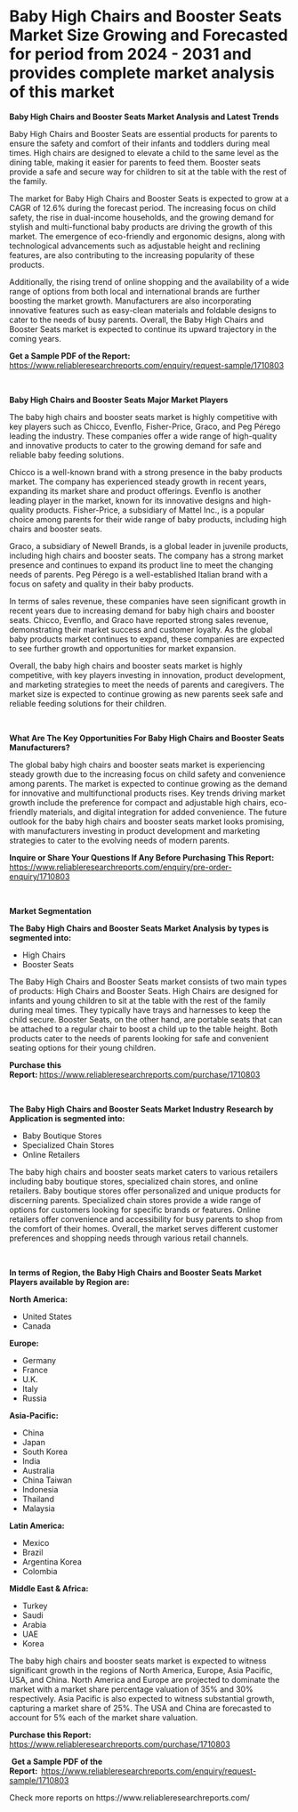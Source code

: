 <p><h1>Baby High Chairs and Booster Seats Market Size Growing and Forecasted for period from 2024 - 2031 and provides complete market analysis of this market</h1></p><p><strong>Baby High Chairs and Booster Seats Market Analysis and Latest Trends</strong></p>
<p><p>Baby High Chairs and Booster Seats are essential products for parents to ensure the safety and comfort of their infants and toddlers during meal times. High chairs are designed to elevate a child to the same level as the dining table, making it easier for parents to feed them. Booster seats provide a safe and secure way for children to sit at the table with the rest of the family.</p><p>The market for Baby High Chairs and Booster Seats is expected to grow at a CAGR of 12.6% during the forecast period. The increasing focus on child safety, the rise in dual-income households, and the growing demand for stylish and multi-functional baby products are driving the growth of this market. The emergence of eco-friendly and ergonomic designs, along with technological advancements such as adjustable height and reclining features, are also contributing to the increasing popularity of these products.</p><p>Additionally, the rising trend of online shopping and the availability of a wide range of options from both local and international brands are further boosting the market growth. Manufacturers are also incorporating innovative features such as easy-clean materials and foldable designs to cater to the needs of busy parents. Overall, the Baby High Chairs and Booster Seats market is expected to continue its upward trajectory in the coming years.</p></p>
<p><strong>Get a Sample PDF of the Report:&nbsp;</strong> <a href="https://www.reliableresearchreports.com/enquiry/request-sample/1710803">https://www.reliableresearchreports.com/enquiry/request-sample/1710803</a></p>
<p>&nbsp;</p>
<p><strong>Baby High Chairs and Booster Seats Major Market Players</strong></p>
<p><p>The baby high chairs and booster seats market is highly competitive with key players such as Chicco, Evenflo, Fisher-Price, Graco, and Peg Pérego leading the industry. These companies offer a wide range of high-quality and innovative products to cater to the growing demand for safe and reliable baby feeding solutions.</p><p>Chicco is a well-known brand with a strong presence in the baby products market. The company has experienced steady growth in recent years, expanding its market share and product offerings. Evenflo is another leading player in the market, known for its innovative designs and high-quality products. Fisher-Price, a subsidiary of Mattel Inc., is a popular choice among parents for their wide range of baby products, including high chairs and booster seats.</p><p>Graco, a subsidiary of Newell Brands, is a global leader in juvenile products, including high chairs and booster seats. The company has a strong market presence and continues to expand its product line to meet the changing needs of parents. Peg Pérego is a well-established Italian brand with a focus on safety and quality in their baby products.</p><p>In terms of sales revenue, these companies have seen significant growth in recent years due to increasing demand for baby high chairs and booster seats. Chicco, Evenflo, and Graco have reported strong sales revenue, demonstrating their market success and customer loyalty. As the global baby products market continues to expand, these companies are expected to see further growth and opportunities for market expansion.</p><p>Overall, the baby high chairs and booster seats market is highly competitive, with key players investing in innovation, product development, and marketing strategies to meet the needs of parents and caregivers. The market size is expected to continue growing as new parents seek safe and reliable feeding solutions for their children.</p></p>
<p>&nbsp;</p>
<p><strong>What Are The Key Opportunities For Baby High Chairs and Booster Seats Manufacturers?</strong></p>
<p><p>The global baby high chairs and booster seats market is experiencing steady growth due to the increasing focus on child safety and convenience among parents. The market is expected to continue growing as the demand for innovative and multifunctional products rises. Key trends driving market growth include the preference for compact and adjustable high chairs, eco-friendly materials, and digital integration for added convenience. The future outlook for the baby high chairs and booster seats market looks promising, with manufacturers investing in product development and marketing strategies to cater to the evolving needs of modern parents.</p></p>
<p><strong>Inquire or Share Your Questions If Any Before Purchasing This Report:</strong> <a href="https://www.reliableresearchreports.com/enquiry/pre-order-enquiry/1710803">https://www.reliableresearchreports.com/enquiry/pre-order-enquiry/1710803</a></p>
<p>&nbsp;</p>
<p><strong>Market Segmentation</strong></p>
<p><strong>The Baby High Chairs and Booster Seats Market Analysis by types is segmented into:</strong></p>
<p><ul><li>High Chairs</li><li>Booster Seats</li></ul></p>
<p><p>The Baby High Chairs and Booster Seats market consists of two main types of products: High Chairs and Booster Seats. High Chairs are designed for infants and young children to sit at the table with the rest of the family during meal times. They typically have trays and harnesses to keep the child secure. Booster Seats, on the other hand, are portable seats that can be attached to a regular chair to boost a child up to the table height. Both products cater to the needs of parents looking for safe and convenient seating options for their young children.</p></p>
<p><strong>Purchase this Report:&nbsp;</strong><a href="https://www.reliableresearchreports.com/purchase/1710803">https://www.reliableresearchreports.com/purchase/1710803</a></p>
<p>&nbsp;</p>
<p><strong>The Baby High Chairs and Booster Seats Market Industry Research by Application is segmented into:</strong></p>
<p><ul><li>Baby Boutique Stores</li><li>Specialized Chain Stores</li><li>Online Retailers</li></ul></p>
<p><p>The baby high chairs and booster seats market caters to various retailers including baby boutique stores, specialized chain stores, and online retailers. Baby boutique stores offer personalized and unique products for discerning parents. Specialized chain stores provide a wide range of options for customers looking for specific brands or features. Online retailers offer convenience and accessibility for busy parents to shop from the comfort of their homes. Overall, the market serves different customer preferences and shopping needs through various retail channels.</p></p>
<p>&nbsp;</p>
<p><strong>In terms of Region, the Baby High Chairs and Booster Seats Market Players available by Region are:</strong></p>
<p>
    <p> <strong> North America: </strong>
        <ul>
            <li>United States</li>
            <li>Canada</li>
        </ul>
        </p> 
    <p> <strong> Europe: </strong>
        <ul>
            <li>Germany</li>
            <li>France</li>
            <li>U.K.</li>
            <li>Italy</li>
            <li>Russia</li>
        </ul>
        </p> 
    <p> <strong> Asia-Pacific: </strong>
        <ul>
            <li>China</li>
            <li>Japan</li>
            <li>South Korea</li>
            <li>India</li>
            <li>Australia</li>
            <li>China Taiwan</li>
            <li>Indonesia</li>
            <li>Thailand</li>
            <li>Malaysia</li>
        </ul>
        </p> 
    <p> <strong> Latin America: </strong>
        <ul>
            <li>Mexico</li>
            <li>Brazil</li>
            <li>Argentina Korea</li>
            <li>Colombia</li>
        </ul>
        </p> 
    <p> <strong> Middle East & Africa: </strong>
        <ul>
            <li>Turkey</li>
            <li>Saudi</li>
            <li>Arabia</li>
            <li>UAE</li>
            <li>Korea</li>
        </ul>
    </p>
    </p>
<p><p>The baby high chairs and booster seats market is expected to witness significant growth in the regions of North America, Europe, Asia Pacific, USA, and China. North America and Europe are projected to dominate the market with a market share percentage valuation of 35% and 30% respectively. Asia Pacific is also expected to witness substantial growth, capturing a market share of 25%. The USA and China are forecasted to account for 5% each of the market share valuation.</p></p>
<p><strong>Purchase this Report: </strong><a href="https://www.reliableresearchreports.com/purchase/1710803">https://www.reliableresearchreports.com/purchase/1710803</a></p>
<p>&nbsp;<strong>Get a Sample PDF of the Report:&nbsp;&nbsp;</strong><a href="https://www.reliableresearchreports.com/enquiry/request-sample/1710803">https://www.reliableresearchreports.com/enquiry/request-sample/1710803</a></p>
<p><strong></strong></p>
<p>Check more reports on https://www.reliableresearchreports.com/</p>